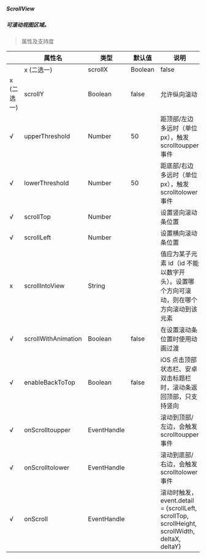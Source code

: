 ##### ScrollView
##### 可滚动视图区域。

> 属性及支持度

|     | 属性名 | 类型 | 默认值 | 说明 |
| --- | --- | --- | ---| --- |
|| x (二选一) | scrollX              | Boolean     | false  | 允许横向滚动 |
| x (二选一) | scrollY              | Boolean     | false  | 允许纵向滚动 |
| √ | upperThreshold       | Number      | 50     | 距顶部/左边多远时（单位 px），触发 scrolltoupper 事件  |
| √ | lowerThreshold       | Number      | 50     | 距底部/右边多远时（单位 px），触发 scrolltolower 事件  |
| √ | scrollTop            | Number      |        | 设置竖向滚动条位置 |
| √ | scrollLeft           | Number      |        | 设置横向滚动条位置 |
| x | scrollIntoView      | String      |        | 值应为某子元素 id（id 不能以数字开头）。设置哪个方向可滚动，则在哪个方向滚动到该元素 |
| √ | scrollWithAnimation | Boolean     | false  | 在设置滚动条位置时使用动画过渡  |
| √ | enableBackToTop    | Boolean     | false  | iOS 点击顶部状态栏、安卓双击标题栏时，滚动条返回顶部，只支持竖向                     |
| √ | onScrolltoupper     | EventHandle |        | 滚动到顶部/左边，会触发 scrolltoupper 事件 |
| √ | onScrolltolower     | EventHandle |        | 滚动到底部/右边，会触发 scrolltolower 事件 |
| √ | onScroll            | EventHandle |        | 滚动时触发，event.detail = {scrollLeft, scrollTop, scrollHeight, scrollWidth, deltaX, deltaY} |


